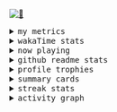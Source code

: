 [![🐙](https://hits.seeyoufarm.com/api/count/incr/badge.svg?url=https%3A%2F%2Fgithub.com%2Fktnkk%2Fhit-counter&count_bg=%23070707&title_bg=%23070707&icon=&icon_color=%23E7E7E7&title=visitors&edge_flat=true)](https://hits.seeyoufarm.com)

<details>
  <summary> <samp>my metrics</samp></summary>
  
  <br>
  
 ![🐳](https://github.com/kkhys/kkhys/blob/main/github-metrics.svg)
  
  ***
</details>

<details>
  <summary> <samp>wakaTime stats</samp></summary>
  
  <br>
  
<!--START_SECTION:waka-->
![Code Time](http://img.shields.io/badge/Code%20Time-4%2C507%20hrs%2043%20mins-blue)

**🐱 My GitHub Data** 

> 📦 5.2 MB Used in GitHub's Storage 
 > 
> 💼 Opted to Hire
 > 
> 📜 9 Public Repositories 
 > 
> 🔑 23 Private Repositories 
 > 
**I'm an Early 🐤** 

```text
🌞 Morning                6389 commits        ███████░░░░░░░░░░░░░░░░░░   29.91 % 
🌆 Daytime                5102 commits        ██████░░░░░░░░░░░░░░░░░░░   23.88 % 
🌃 Evening                8092 commits        █████████░░░░░░░░░░░░░░░░   37.88 % 
🌙 Night                  1780 commits        ██░░░░░░░░░░░░░░░░░░░░░░░   08.33 % 
```
📅 **I'm Most Productive on Sunday** 

```text
Monday                   3013 commits        ████░░░░░░░░░░░░░░░░░░░░░   14.10 % 
Tuesday                  3184 commits        ████░░░░░░░░░░░░░░░░░░░░░   14.90 % 
Wednesday                2980 commits        ███░░░░░░░░░░░░░░░░░░░░░░   13.95 % 
Thursday                 2857 commits        ███░░░░░░░░░░░░░░░░░░░░░░   13.37 % 
Friday                   3081 commits        ████░░░░░░░░░░░░░░░░░░░░░   14.42 % 
Saturday                 2887 commits        ███░░░░░░░░░░░░░░░░░░░░░░   13.51 % 
Sunday                   3361 commits        ████░░░░░░░░░░░░░░░░░░░░░   15.73 % 
```


📊 **This Week I Spent My Time On** 

```text
🕑︎ Time Zone: Asia/Tokyo

💬 Programming Languages: 
Java                     28 hrs 36 mins      █████████████░░░░░░░░░░░░   51.20 % 
Other                    24 hrs 4 mins       ███████████░░░░░░░░░░░░░░   43.08 % 
SQL                      2 hrs 52 mins       █░░░░░░░░░░░░░░░░░░░░░░░░   05.14 % 
TypeScript               8 mins              ░░░░░░░░░░░░░░░░░░░░░░░░░   00.26 % 
MDX                      6 mins              ░░░░░░░░░░░░░░░░░░░░░░░░░   00.20 % 

🔥 Editors: 
IntelliJ IDEA            31 hrs 32 mins      ██████████████░░░░░░░░░░░   56.42 % 
Chrome                   24 hrs 4 mins       ███████████░░░░░░░░░░░░░░   43.08 % 
WebStorm                 15 mins             ░░░░░░░░░░░░░░░░░░░░░░░░░   00.46 % 
DataGrip                 1 min               ░░░░░░░░░░░░░░░░░░░░░░░░░   00.04 % 

💻 Operating System: 
Mac                      55 hrs 53 mins      █████████████████████████   100.00 % 
```


 Last Updated on 2024/08/29 18:44:58 UTC
<!--END_SECTION:waka-->
  
  ***
</details>


<details>
  <summary> <samp>now playing</samp></summary>
  
  <br>
 
 [![🐟](https://spotify-github-profile.vercel.app/api/view?uid=31ryofms4dnv7mrohhepo4c4zgqu&cover_image=true&theme=default&show_offline=false&background_color=121212&bar_color=53b14f&bar_color_cover=false)](https://open.spotify.com/user/31ryofms4dnv7mrohhepo4c4zgqu)
  
  ***
</details>

<details>
  <summary> <samp>github readme stats</samp></summary>
  
  <br>
  
 <p align="left"> 
  <img alt="🐠" src="https://github-readme-stats.vercel.app/api?username=kkhys&count_private=true&show_icons=true&theme=dark&include_all_commits=true" />
  <img alt="🐟" src="https://github-readme-stats.vercel.app/api/top-langs/?username=kkhys&layout=compact&theme=dark&langs_count=10&hide=HTML,CSS,SCSS" />
</p>
  
  ***
</details>

<details>
  <summary> <samp>profile trophies</samp></summary>
  
  <br>
  
  [![🐬](https://github-profile-trophy.vercel.app/?username=kkhys&rank=SECRET,SSS,SS,S,AAA,AA,A&theme=darkhub&row=1&margin-w=10&no-bg=true)](https://github.com/ryo-ma/github-profile-trophy)
  
  ***
</details>

<details>
  <summary> <samp>summary cards</samp></summary>
  
  <br>
  
  ![🐋](https://github-profile-summary-cards.vercel.app/api/cards/profile-details?username=kkhys&theme=github_dark)
  ![🦑](https://github-profile-summary-cards.vercel.app/api/cards/repos-per-language?username=kkhys&theme=github_dark)
  ![🦭](https://github-profile-summary-cards.vercel.app/api/cards/most-commit-language?username=kkhys&theme=github_dark)
  ![🦀](https://github-profile-summary-cards.vercel.app/api/cards/stats?username=kkhys&theme=github_dark)
  ![🦈](https://github-profile-summary-cards.vercel.app/api/cards/productive-time?username=kkhys&theme=github_dark)
  
  ***
</details>

<details>
  <summary> <samp>streak stats</samp></summary>
  
  <br>
  
  [![🐠](http://github-readme-streak-stats.herokuapp.com?user=kkhys&theme=dark)](https://git.io/streak-stats)
  
  ***
</details>

<details>
  <summary> <samp>activity graph</samp></summary>
  
  <br>
  
  [![🐡](https://github-readme-activity-graph.vercel.app/graph?username=kkhys&theme=xcode)](https://github.com/ashutosh00710/github-readme-activity-graph)
  
  ***
</details>
